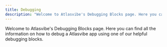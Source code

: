 ```yaml
---
title: Debugging
description: "Welcome to Atlasvibe's Debugging Blocks page. Here you can find all the information on how to debug a Atlasvibe app using one of our helpful debugging blocks."
---
```


Welcome to Atlasvibe's Debugging Blocks page.
Here you can find all the information on how to
debug a Atlasvibe app using one of our helpful debugging blocks.
